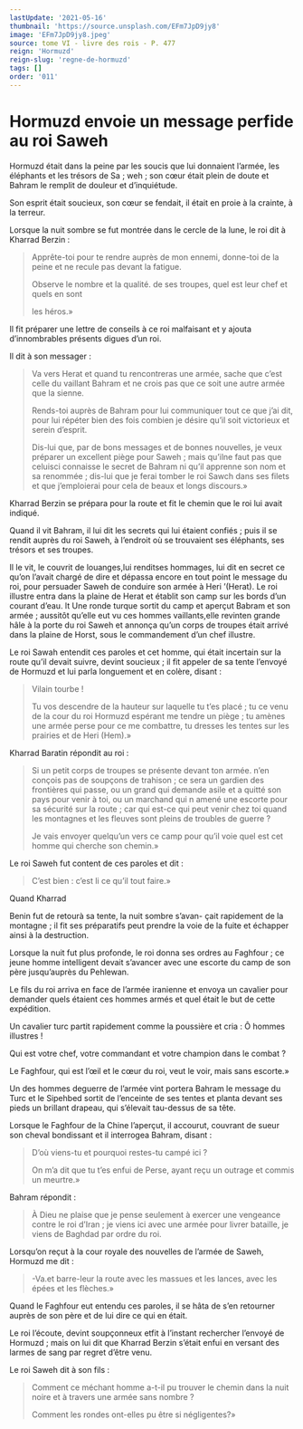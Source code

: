 ```yaml
---
lastUpdate: '2021-05-16'
thumbnail: 'https://source.unsplash.com/EFm7JpD9jy8'
image: 'EFm7JpD9jy8.jpeg'
source: tome VI - livre des rois - P. 477
reign: 'Hormuzd'
reign-slug: 'regne-de-hormuzd'
tags: []
order: '011'
---
```


# Hormuzd envoie un message perfide au roi Saweh

Hormuzd était dans la peine par les soucis que lui donnaient l’armée, les éléphants et les trésors de Sa ; weh ; son cœur était plein de doute et Bahram le remplit de douleur et d’inquiétude.

Son esprit était soucieux, son cœur se fendait, il était en proie à la crainte, à la terreur.

Lorsque la nuit sombre se fut montrée dans le cercle de la lune, le roi dit à Kharrad Berzin :

> Apprête-toi pour te rendre auprès de mon ennemi, donne-toi de la peine et ne recule pas devant la fatigue.
>
> Observe le nombre et la qualité. de ses troupes, quel est leur chef et quels en sont
>
> les héros.»

Il fit préparer une lettre de conseils à ce roi malfaisant et y ajouta d’innombrables présents digues d’un roi.

Il dit à son messager :

> Va vers Herat et quand tu rencontreras une armée, sache que c’est celle du vaillant Bahram et ne crois pas que ce soit une autre armée que la sienne.
>
> Rends-toi auprès de Bahram pour lui communiquer tout ce que j’ai dit, pour lui répéter bien des fois combien je désire qu’il soit victorieux et serein d’esprit.
>
> Dis-lui que, par de bons messages et de bonnes nouvelles, je veux préparer un excellent piège pour Saweh ; mais qu’ilne faut pas que celuisci connaisse le secret de Bahram ni qu’il apprenne son nom et sa renommée ; dis-lui que je ferai tomber le roi Sawch dans ses filets et que j’emploierai pour cela de beaux et longs discours.»

Kharrad Berzin se prépara pour la route et fit le chemin que le roi lui avait indiqué.

Quand il vit Bahram, il lui dit les secrets qui lui étaient confiés ; puis il se rendit auprès du roi Saweh, à l’endroit où se trouvaient ses éléphants, ses trésors et ses troupes.

Il le vit, le couvrit de louanges,lui renditses hommages, lui dit en secret ce qu’on l’avait chargé de dire et dépassa encore en tout point le message du roi, pour persuader Saweh de conduire son armée à Heri ’(Herat).
Le roi illustre entra dans la plaine de Herat et établit son camp sur les bords d’un courant d’eau. lt Une ronde turque sortit du camp et aperçut Babram et son armée ; aussitôt qu’elle eut vu ces hommes vaillants,elle revinten grande hâle à la porte du roi Saweh et annonça qu’un corps de troupes était arrivé dans la plaine de Horst, sous le commandement d’un chef illustre.

Le roi Sawah entendit ces paroles et cet homme, qui était incertain sur la route qu’il devait suivre, devint soucieux ; il fit appeler de sa tente l’envoyé de Hormuzd et lui parla longuement et en colère, disant :

> Vilain tourbe !
>
> Tu vos descendre de la hauteur sur laquelle tu t’es placé ; tu ce venu de la cour du roi Hormuzd espérant me tendre un piège ; tu amènes une armée perse pour ce me combattre, tu dresses les tentes sur les prairies et de Heri (Hem).»

Kharrad Baratin répondit au roi :

> Si un petit corps de troupes se présente devant ton armée. n’en conçois pas de soupçons de trahison ; ce sera un gardien des frontières qui passe, ou un grand qui demande asile et a quitté son pays pour venir à toi, ou un marchand qui n amené une escorte pour sa sécurité sur la route ; car qui est-ce qui peut venir chez toi quand les montagnes et les fleuves sont pleins de troubles de guerre ?
>
> Je vais envoyer quelqu’un vers ce camp pour qu’il voie quel est cet homme qui cherche son chemin.»

Le roi Saweh fut content de ces paroles et dit :

> C’est bien : c’est li ce qu’il tout faire.»

Quand Kharrad

Benin fut de retourà sa tente, la nuit sombre s’avan-
çait rapidement de la montagne ; il fit ses préparatifs peut prendre la voie de la fuite et échapper ainsi à la destruction.

Lorsque la nuit fut plus profonde, le roi donna ses ordres au Faghfour ; ce jeune homme intelligent devait s’avancer avec une escorte du camp de son père jusqu’auprès du Pehlewan.

Le fils du roi arriva en face de l’armée iranienne et envoya un cavalier pour demander quels étaient ces hommes armés et quel était le but de cette expédition.

Un cavalier turc partit rapidement comme la poussière et cria : Ô hommes illustres !

Qui est votre chef, votre commandant et votre champion dans le combat ?

Le Faghfour, qui est l’œil et le cœur du roi, veut le voir, mais sans escorte.»

Un des hommes deguerre de l’armée vint portera Bahram le message du Turc et le Sipehbed sortit de l’enceinte de ses tentes et planta devant ses pieds un brillant drapeau, qui s’élevait tau-dessus de sa tête.

Lorsque le Faghfour de la Chine l’aperçut, il accourut, couvrant de sueur son cheval bondissant et il interrogea Bahram, disant :

> D’où viens-tu et pourquoi restes-tu campé ici ?
>
> On m’a dit que tu t’es enfui de Perse, ayant reçu un outrage et commis un meurtre.»

Bahram répondit :

> À Dieu ne plaise que je pense seulement à exercer une vengeance contre le roi d’Iran ; je viens ici avec une armée pour livrer bataille, je viens de Baghdad par ordre du roi.

Lorsqu’on reçut à la cour royale des nouvelles de l’armée de Saweh, Hormuzd me dit :

> -Va.et barre-leur la route avec les massues et les lances, avec les épées et les flèches.»

Quand le Faghfour eut entendu ces paroles, il se hâta de s’en retourner auprès de son père et de lui dire ce qui en était.

Le roi l’écoute, devint soupçonneux etfit à l’instant rechercher l’envoyé de Hormuzd ; mais on lui dit que Kharrad Berzin s’était enfui en versant des larmes de sang par regret d’être venu.

Le roi Saweh dit à son fils :

> Comment ce méchant homme a-t-il pu trouver le chemin dans la nuit noire et à travers une armée sans nombre ?
>
> Comment les rondes ont-elles pu être si négligentes?»
